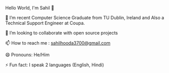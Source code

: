 Hello World, I'm Sahil 👋

🔭 I’m recent Computer Science Graduate from TU Dublin, Ireland and Also a Technical Support Engineer at Coupa.

👯 I’m looking to collaborate with open source projects

📫 How to reach me : sahilhooda3700@gmail.com

😄 Pronouns: He/Him

⚡ Fun fact: I speak 2 languages (English, Hindi)


<!---
sahilhooda3700/sahilhooda3700 is a ✨ special ✨ repository because its `README.md` (this file) appears on your GitHub profile.
You can click the Preview link to take a look at your changes.
--->
